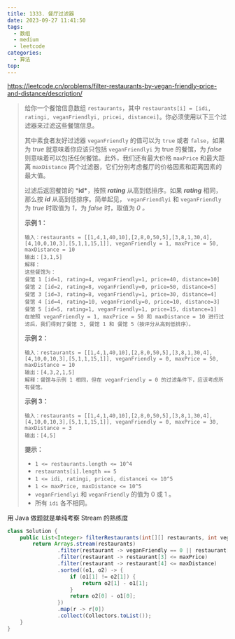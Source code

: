 ```yaml
---
title: 1333. 餐厅过滤器
date: 2023-09-27 11:41:50
tags:
  - 数组
  - medium
  - leetcode
categories:
  - 算法
top:
---
```


https://leetcode.cn/problems/filter-restaurants-by-vegan-friendly-price-and-distance/description/

<!-- more -->

>给你一个餐馆信息数组 `restaurants`，其中 `restaurants[i] = [idi, ratingi, veganFriendlyi, pricei, distancei]`。你必须使用以下三个过滤器来过滤这些餐馆信息。
>
>其中素食者友好过滤器 `veganFriendly` 的值可以为 `true` 或者 `false`，如果为 *true* 就意味着你应该只包括 `veganFriendlyi` 为 true 的餐馆，为 *false* 则意味着可以包括任何餐馆。此外，我们还有最大价格 `maxPrice` 和最大距离 `maxDistance` 两个过滤器，它们分别考虑餐厅的价格因素和距离因素的最大值。
>
>过滤后返回餐馆的 ***id\***，按照 ***rating*** 从高到低排序。如果 ***rating*** 相同，那么按 ***id*** 从高到低排序。简单起见， `veganFriendlyi` 和 `veganFriendly` 为 *true* 时取值为 *1*，为 *false* 时，取值为 *0 。*
>
> 
>
>**示例 1：**
>
>```
>输入：restaurants = [[1,4,1,40,10],[2,8,0,50,5],[3,8,1,30,4],[4,10,0,10,3],[5,1,1,15,1]], veganFriendly = 1, maxPrice = 50, maxDistance = 10
>输出：[3,1,5] 
>解释： 
>这些餐馆为：
>餐馆 1 [id=1, rating=4, veganFriendly=1, price=40, distance=10]
>餐馆 2 [id=2, rating=8, veganFriendly=0, price=50, distance=5]
>餐馆 3 [id=3, rating=8, veganFriendly=1, price=30, distance=4]
>餐馆 4 [id=4, rating=10, veganFriendly=0, price=10, distance=3]
>餐馆 5 [id=5, rating=1, veganFriendly=1, price=15, distance=1] 
>在按照 veganFriendly = 1, maxPrice = 50 和 maxDistance = 10 进行过滤后，我们得到了餐馆 3, 餐馆 1 和 餐馆 5（按评分从高到低排序）。 
>```
>
>**示例 2：**
>
>```
>输入：restaurants = [[1,4,1,40,10],[2,8,0,50,5],[3,8,1,30,4],[4,10,0,10,3],[5,1,1,15,1]], veganFriendly = 0, maxPrice = 50, maxDistance = 10
>输出：[4,3,2,1,5]
>解释：餐馆与示例 1 相同，但在 veganFriendly = 0 的过滤条件下，应该考虑所有餐馆。
>```
>
>**示例 3：**
>
>```
>输入：restaurants = [[1,4,1,40,10],[2,8,0,50,5],[3,8,1,30,4],[4,10,0,10,3],[5,1,1,15,1]], veganFriendly = 0, maxPrice = 30, maxDistance = 3
>输出：[4,5]
>```
>
> 
>
>**提示：**
>
>- `1 <= restaurants.length <= 10^4`
>- `restaurants[i].length == 5`
>- `1 <= idi, ratingi, pricei, distancei <= 10^5`
>- `1 <= maxPrice, maxDistance <= 10^5`
>- `veganFriendlyi` 和 `veganFriendly` 的值为 0 或 1 。
>- 所有 `idi` 各不相同。

用 Java 做题就是单纯考察 Stream 的熟练度

```java
class Solution {
    public List<Integer> filterRestaurants(int[][] restaurants, int veganFriendly, int maxPrice, int maxDistance) {
        return Arrays.stream(restaurants)
                .filter(restaurant -> veganFriendly == 0 || restaurant[2] == 1)
                .filter(restaurant -> restaurant[3] <= maxPrice)
                .filter(restaurant -> restaurant[4] <= maxDistance)
                .sorted((o1, o2) -> {
                    if (o1[1] != o2[1]) {
                        return o2[1] - o1[1];
                    }
                    return o2[0] - o1[0]; 
                })
                .map(r -> r[0])
                .collect(Collectors.toList());
    }
}
```

